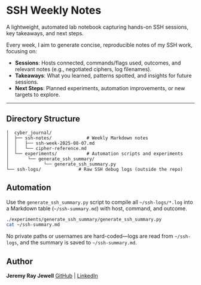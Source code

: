 # SSH Weekly Notes

A lightweight, automated lab notebook capturing hands-on SSH sessions, key takeaways, and next steps.

Every week, I aim to generate concise, reproducible notes of my SSH work, focusing on:

* **Sessions**: Hosts connected, commands/flags used, outcomes, and relevant notes (e.g., negotiated ciphers, log filenames).
* **Takeaways**: What you learned, patterns spotted, and insights for future sessions.
* **Next Steps**: Planned experiments, automation improvements, or new targets to explore.

---


## Directory Structure

```
│  cyber_journal/
│  ├── ssh-notes/             # Weekly Markdown notes
│  │   ├── ssh-week-2025-08-07.md
│  │   └── cipher-reference.md
│  └── experiments/           # Automation scripts and experiments
│       └── generate_ssh_summary/
│             └── generate_ssh_summary.py
└── ssh-logs/              # Raw SSH debug logs (outside the repo)
```

## Automation

Use the `generate_ssh_summary.py` script to compile all `~/ssh-logs/*.log` into a Markdown table (`~/ssh-summary.md`) with host, command, and outcome.

```bash
./experiments/generate_ssh_summary/generate_ssh_summary.py
cat ~/ssh-summary.md
```

No private paths or usernames are hard-coded—logs are read from `~/ssh-logs`, and the summary is saved to `~/ssh-summary.md`.

## Author

**Jeremy Ray Jewell**
[GitHub](https://github.com/jeremyrayjewell) | [LinkedIn](https://www.linkedin.com/in/jeremyrayjewell)
